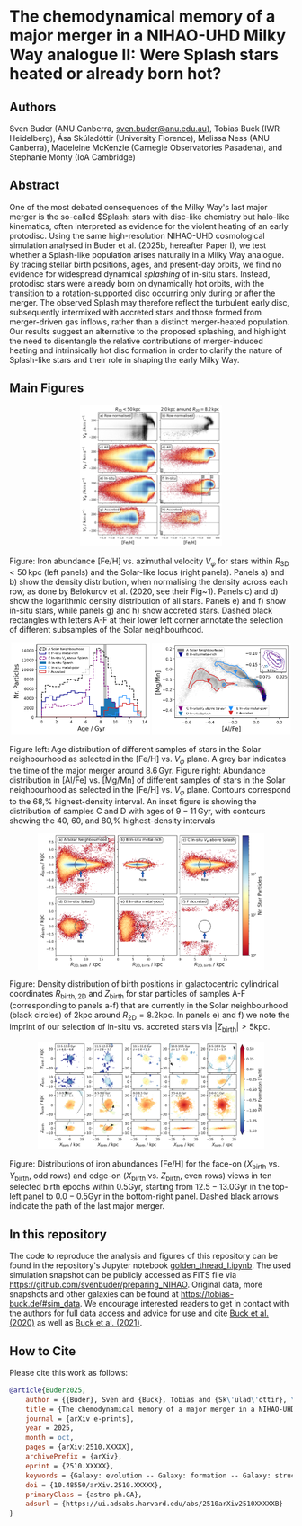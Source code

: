 # The chemodynamical memory of a major merger in a NIHAO-UHD Milky Way analogue II: Were Splash stars heated or already born hot?

## Authors

Sven Buder (ANU Canberra, sven.buder@anu.edu.au), Tobias Buck (IWR Heidelberg), Ása Skúladóttir (University Florence), Melissa Ness (ANU Canberra), Madeleine McKenzie (Carnegie Observatories Pasadena), and Stephanie Monty (IoA Cambridge)

## Abstract

One of the most debated consequences of the Milky Way's last major merger is the so-called $Splash: stars with disc-like chemistry but halo-like kinematics, often interpreted as evidence for the violent heating of an early protodisc. Using the same high-resolution NIHAO-UHD cosmological simulation analysed in Buder et al. (2025b, hereafter Paper I), we test whether a Splash-like population arises naturally in a Milky Way analogue. By tracing stellar birth positions, ages, and present-day orbits, we find no evidence for widespread dynamical $splashing$ of in-situ stars. Instead, protodisc stars were already born on dynamically hot orbits, with the transition to a rotation-supported disc occurring only during or after the merger. The observed Splash may therefore reflect the turbulent early disc, subsequently intermixed with accreted stars and those formed from merger-driven gas inflows, rather than a distinct merger-heated population. Our results suggest an alternative to the proposed splashing, and highlight the need to disentangle the relative contributions of merger-induced heating and intrinsically hot disc formation in order to clarify the nature of Splash-like stars and their role in shaping the early Milky Way.

## Main Figures

<p align=center>
    <img src="https://github.com/svenbuder/golden_thread_II/blob/main/figures/splash_feh_vphi.png" alt="Iron abundance [Fe/H] vs. azimuthal velocity $V_\varphi$ for stars within $R_\mathrm{3D} < 50\mathrm{kpc}$ (left panels) and the Solar-like locus (right panels)" width="50%"/>
</p>

Figure: Iron abundance [Fe/H] vs. azimuthal velocity $V_\varphi$ for stars within $R_\mathrm{3D} < 50\,\mathrm{kpc}$ (left panels) and the Solar-like locus (right panels). Panels a) and b) show the density distribution, when normalising the density across each row, as done by Belokurov et al. (2020, see their Fig~1). Panels c) and d) show the logarithmic density distribution of all stars. Panels e) and f) show in-situ stars, while panels g) and h) show accreted stars. Dashed black rectangles with letters A-F at their lower left corner annotate the selection of different subsamples of the Solar neighbourhood.

<p align=center>
    <img src="https://github.com/svenbuder/golden_thread_II/blob/main/figures/splash_age.png" alt="Age distribution of different samples of stars in the Solar neighbourhood as selected in the $\mathrm{[Fe/H]}$ vs. $V_\varphi$ plane." width="49%"/>  
    <img src="https://github.com/svenbuder/golden_thread_II/blob/main/figures/splash_alfe_mgmn.png" alt="Abundance distribution in [Al/Fe] vs. [Mg/Mn] of different samples of stars in the Solar neighbourhood as selected in the $\mathrm{[Fe/H]}$ vs. $V_\varphi$ plane." width="49%"/>
</p>

Figure left: Age distribution of different samples of stars in the Solar neighbourhood as selected in the $\mathrm{[Fe/H]}$ vs. $V_\varphi$ plane. A grey bar indicates the time of the major merger around $8.6\,\mathrm{Gyr}$.
Figure right: Abundance distribution in [Al/Fe] vs. [Mg/Mn] of different samples of stars in the Solar neighbourhood as selected in the $\mathrm{[Fe/H]}$ vs. $V_\varphi$ plane. Contours correspond to the 68\,\% highest-density interval. An inset figure is showing the distribution of samples C and D with ages of $9-11\,\mathrm{Gyr}$, with contours showing the 40, 60, and 80\,\% highest-density intervals

<p align=center>
    <img src="https://github.com/svenbuder/golden_thread_II/blob/main/figures/splash_rbirth_zbirth.png" alt="Density distribution of birth positions in galactocentric cylindrical coordinates $R_\mathrm{birth, 2D}$ and $Z_\mathrm{birth}$ for star particles of samples A-F (corresponding to panels a-f) that are currently in the Solar neighbourhood (black circles) of $2\mathrm{kpc}$ around $R_\mathrm{2D} = 8.2\mathrm{kpc}$." width="80%"/>
</p>

Figure: Density distribution of birth positions in galactocentric cylindrical coordinates $R_\mathrm{birth, 2D}$ and $Z_\mathrm{birth}$ for star particles of samples A-F (corresponding to panels a-f) that are currently in the Solar neighbourhood (black circles) of $2\mathrm{kpc}$ around $R_\mathrm{2D} = 8.2\mathrm{kpc}$. In panels e) and f) we note the imprint of our selection of in-situ vs. accreted stars via $\vert Z_\mathrm{birth} \vert > 5\mathrm{kpc}$.

<p align=center>
    <img src="https://github.com/svenbuder/golden_thread_II/blob/main/figures/trace_star_formation_xy_xz_feh_selection.png" alt="Distributions of iron abundances [Fe/H] for the face-on ($X_\mathrm{birth}$ vs. $Y_\mathrm{birth}$, odd rows) and edge-on ($X_\mathrm{birth}$ vs. $Z_\mathrm{birth}$, even rows) views in ten selected birth epochs within $0.5\mathrm{Gyr}$." width="80%"/>
</p>

Figure: Distributions of iron abundances [Fe/H] for the face-on ($X_\mathrm{birth}$ vs. $Y_\mathrm{birth}$, odd rows) and edge-on ($X_\mathrm{birth}$ vs. $Z_\mathrm{birth}$, even rows) views in ten selected birth epochs within $0.5\mathrm{Gyr}$, starting from $12.5-13.0\mathrm{Gyr}$ in the top-left panel to $0.0-0.5\mathrm{Gyr}$ in the bottom-right panel. Dashed black arrows indicate the path of the last major merger.

## In this repository

The code to reproduce the analysis and figures of this repository can be found in the repository's Jupyter notebook [golden_thread_I.ipynb](https://github.com/svenbuder/golden_thread_I/blob/main/golden_thread_I.ipynb).
The used simulation snapshot can be publicly accessed as FITS file via https://github.com/svenbuder/preparing_NIHAO. Original data, more snapshots and other galaxies can be found at https://tobias-buck.de/#sim_data. We encourage interested readers to get in contact with the authors for full data access and advice for use and cite [Buck et al. (2020)](https://ui.adsabs.harvard.edu/abs/2020MNRAS.491.3461B) as well as [Buck et al. (2021)](https://ui.adsabs.harvard.edu/abs/2021MNRAS.508.3365B).

## How to Cite

Please cite this work as follows:

```bibtex
@article{Buder2025,
    author = {{Buder}, Sven and {Buck}, Tobias and {Sk\'ulad\'ottir}, \'Asa and {Ness}, Melissa and {McKenzie}, Madeleine and {Monty}, Stephanie},
    title = {The chemodynamical memory of a major merger in a NIHAO-UHD Milky Way analogue II: A golden thread through time and space},
    journal = {arXiv e-prints},
    year = 2025,
    month = oct,
    pages = {arXiv:2510.XXXXX},
    archivePrefix = {arXiv},
    eprint = {2510.XXXXX},
    keywords = {Galaxy: evolution -- Galaxy: formation -- Galaxy: structure -- Galaxy: abundances -- Galaxy: kinematics and dynamics},
    doi = {10.48550/arXiv.2510.XXXXX},
    primaryClass = {astro-ph.GA},
    adsurl = {https://ui.adsabs.harvard.edu/abs/2510arXiv2510XXXXXB}
}
```

